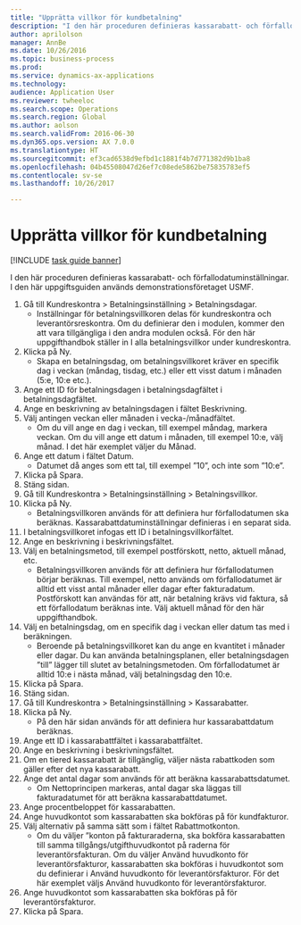 ```yaml
--- 
title: "Upprätta villkor för kundbetalning"
description: "I den här proceduren definieras kassarabatt- och förfallodatuminställningar."
author: aprilolson
manager: AnnBe
ms.date: 10/26/2016
ms.topic: business-process
ms.prod: 
ms.service: dynamics-ax-applications
ms.technology: 
audience: Application User
ms.reviewer: twheeloc
ms.search.scope: Operations
ms.search.region: Global
ms.author: aolson
ms.search.validFrom: 2016-06-30
ms.dyn365.ops.version: AX 7.0.0
ms.translationtype: HT
ms.sourcegitcommit: ef3cad6538d9efbd1c1881f4b7d771382d9b1ba8
ms.openlocfilehash: 04b45508047d26ef7c08ede5862be75835783ef5
ms.contentlocale: sv-se
ms.lasthandoff: 10/26/2017

---
```

# <a name="establish-customer-payment-terms"></a>Upprätta villkor för kundbetalning

[!INCLUDE [task guide banner](../../includes/task-guide-banner.md)]

I den här proceduren definieras kassarabatt- och förfallodatuminställningar. I den här uppgiftsguiden används demonstrationsföretaget USMF.

1. Gå till Kundreskontra > Betalningsinställning > Betalningsdagar.
    * Inställningar för betalningsvillkoren delas för kundreskontra och leverantörsreskontra. Om du definierar den i modulen, kommer den att vara tillgängliga i den andra modulen också. För den här uppgifthandbok ställer in I alla betalningsvillkor under kundreskontra.  
2. Klicka på Ny.
    * Skapa en betalningsdag, om betalningsvillkoret kräver en specifik dag i veckan (måndag, tisdag, etc.) eller ett visst datum i månaden (5:e, 10:e etc.).  
3. Ange ett ID för betalningsdagen i betalningsdagfältet i betalningsdagfältet.
4. Ange en beskrivning av betalningsdagen i fältet Beskrivning.
5. Välj antingen veckan eller månaden i vecka-/månadfältet.
    * Om du vill ange en dag i veckan, till exempel måndag, markera veckan. Om du vill ange ett datum i månaden, till exempel 10:e, välj månad. I det här exemplet väljer du Månad.  
6. Ange ett datum i fältet Datum.
    * Datumet då anges som ett tal, till exempel ”10”, och inte som ”10:e”.  
7. Klicka på Spara.
8. Stäng sidan.
9. Gå till Kundreskontra > Betalningsinställning > Betalningsvillkor.
10. Klicka på Ny.
    * Betalningsvillkoren används för att definiera hur förfallodatumen ska beräknas. Kassarabattdatuminställningar definieras i en separat sida.  
11. I betalningsvillkoret infogas ett ID i betalningsvillkorfältet.
12. Ange en beskrivning i beskrivningsfältet.
13. Välj en betalningsmetod, till exempel postförskott, netto, aktuell månad, etc.
    * Betalningsvillkoren används för att definiera hur förfallodatumen börjar beräknas.  Till exempel, netto används om förfallodatumet är alltid ett visst antal månader eller dagar efter fakturadatum. Postförskott kan användas för att, när betalning krävs vid faktura, så ett förfallodatum beräknas inte. Välj aktuell månad för den här uppgifthandbok.  
14. Välj en betalningsdag, om en specifik dag i veckan eller datum tas med i beräkningen.
    * Beroende på betalningsvillkoret kan du ange en kvantitet i månader eller dagar. Du kan använda betalningsplanen, eller betalningsdagen ”till” lägger till slutet av betalningsmetoden. Om förfallodatumet är alltid 10:e i nästa månad, välj betalningsdag den 10:e.  
15. Klicka på Spara.
16. Stäng sidan.
17. Gå till Kundreskontra > Betalningsinställning > Kassarabatter.
18. Klicka på Ny.
    * På den här sidan används för att definiera hur kassarabattdatum beräknas.  
19. Ange ett ID i kassarabattfältet i kassarabattfältet.
20. Ange en beskrivning i beskrivningsfältet.
21. Om en tiered kassarabatt är tillgänglig, väljer nästa rabattkoden som gäller efter det nya kassarabatt.
22. Ange det antal dagar som används för att beräkna kassarabattsdatumet.
    * Om Nettoprincipen markeras, antal dagar ska läggas till fakturadatumet för att beräkna kassarabattdatumet.  
23. Ange procentbeloppet för kassarabatten.
24. Ange huvudkontot som kassarabatten ska bokföras på för kundfakturor.
25. Välj alternativ på samma sätt som i fältet Rabattmotkonton.
    * Om du väljer ”konton på fakturaraderna, ska bokföra kassarabatten till samma tillgångs/utgifthuvudkontot på raderna för leverantörsfakturan. Om du väljer Använd huvudkonto för leverantörsfakturor, kassarabatten ska bokföras i huvudkontot som du definierar i Använd huvudkonto för leverantörsfakturor. För det här exemplet väljs Använd huvudkonto för leverantörsfakturor.  
26. Ange huvudkontot som kassarabatten ska bokföras på för leverantörsfakturor.
27. Klicka på Spara.


